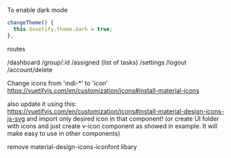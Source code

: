 To enable dark mode

```js
changeTheme() {
  this.$vuetify.theme.dark = true;
},
```

routes

/dashboard
/group/:id
/assigned (list of tasks)
/settings
/logout
/account/delete


Change icons from 'mdi-*' to 'icon'
  https://vuetifyjs.com/en/customization/icons#install-material-icons

  also update it using this: https://vuetifyjs.com/en/customization/icons#install-material-design-icons-js-svg and import only desired icon in that component! (or create UI folder with icons and just create v-icon component as showed in example. It will make easy to use in other components)
  
  remove material-design-icons-iconfont libary